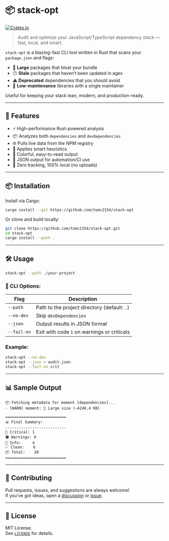 # 📦 stack-opt

[![Crates.io](https://img.shields.io/crates/v/stack-opt.svg)](https://crates.io/crates/stack-opt)

> Audit and optimize your JavaScript/TypeScript dependency stack — fast, local, and smart.

`stack-opt` is a blazing-fast CLI tool written in Rust that scans your `package.json` and flags:

- 🐘 **Large** packages that bloat your bundle
- 🕒 **Stale** packages that haven’t been updated in ages
- ⚠️ **Deprecated** dependencies that you should avoid
- 👤 **Low-maintenance** libraries with a single maintainer

Useful for keeping your stack lean, modern, and production-ready.

---

## 🚀 Features

- ⚡ High-performance Rust-powered analysis
- 📦 Analyzes both `dependencies` and `devDependencies`
- 🌐 Pulls live data from the NPM registry
- 🧠 Applies smart heuristics
- 🌈 Colorful, easy-to-read output
- 📄 JSON output for automation/CI use
- 🔐 Zero tracking, 100% local (no uploads)

---

## 📦 Installation

Install via Cargo:

```bash
cargo install --git https://github.com/tomc2154/stack-opt
```

Or clone and build locally:

```bash
git clone https://github.com/tomc2154/stack-opt.git
cd stack-opt
cargo install --path .
```

---

## 🛠 Usage

```bash
stack-opt --path ./your-project
```

### 🔧 CLI Options:

| Flag             | Description                                  |
|------------------|----------------------------------------------|
| `--path`         | Path to the project directory (default: `.`) |
| `--no-dev`       | Skip `devDependencies`                       |
| `--json`         | Output results in JSON format                |
| `--fail-on`      | Exit with code `1` on warnings or criticals  |

### Example:

```bash
stack-opt --no-dev
stack-opt --json > audit.json
stack-opt --fail-on crit
```

---

## 📊 Sample Output

```
📦 Fetching metadata for moment [dependencies]...
- [WARN] moment: 🐘 Large size (~4248.4 KB)

===========================
📊 Final Summary:
---------------------------
🔴 Critical: 1
🟠 Warnings: 9
🔵 Info:     4
✅ Clean:    6
📦 Total:    20
===========================
```

---

## 🤝 Contributing

Pull requests, issues, and suggestions are always welcome!  
If you’ve got ideas, open a [discussion](https://github.com/tomc2154/stack-opt/discussions) or [issue](https://github.com/tomc2154/stack-opt/issues).

---

## 📄 License

MIT License.  
See [`LICENSE`](./LICENSE) for details.

